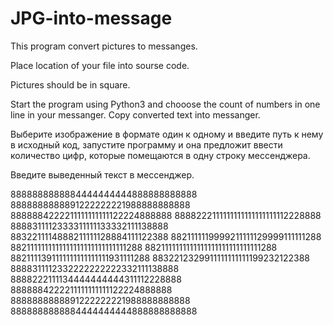 # JPG-into-message
This program convert pictures to messanges.

Place location of your file into sourse code.

Pictures should be in square.

Start the program using Python3 and chooose the count of numbers in one line in your messanger.
Copy converted text into messanger.


Выберите изображение в формате один к одному и введите путь к нему в исходный код, запустите программу и она предложит ввести количество цифр, которые помещаются в одну строку мессенджера.

Введите выведенный текст в мессенджер.


8888888888884444444444888888888888
8888888888891222222221988888888888
8888884222211111111111122224888888
8888222111111111111111111112228888
8888311112333311111133332111138888
8832211114888211111128884111122388
8821111119999211111129999111111288
8821111111111111111111111111111288
8821111111111111111111111111111288
8821111391111111111111111931111288
8832212329911111111111199232122388
8888311112332222222222332111138888
8888222111134444444444311112228888
8888884222211111111111122224888888
8888888888891222222221988888888888
8888888888884444444444888888888888

